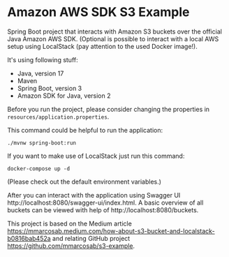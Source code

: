 # Amazon AWS SDK S3 Example 

Spring Boot project that interacts with Amazon S3 buckets over the official Java Amazon AWS SDK.
(Optional is possible to interact with a local AWS setup using LocalStack (pay attention to the used Docker image!).

It's using following stuff:
- Java, version 17
- Maven
- Spring Boot, version 3
- Amazon SDK for Java, version 2

Before you run the project, please consider changing the properties in `resources/application.properties`.

This command could be helpful to run the application:
```shell
./mvnw spring-boot:run
```

If you want to make use of LocalStack just run this command:
```shell
docker-compose up -d
```
(Please check out the default environment variables.)

After you can interact with the application using Swagger UI http://localhost:8080/swagger-ui/index.html. A basic overview of all buckets can be viewed with help of http://localhost:8080/buckets.

This project is based on the Medium article https://mmarcosab.medium.com/how-about-s3-bucket-and-localstack-b0816bab452a and relating GitHub project https://github.com/mmarcosab/s3-example.
